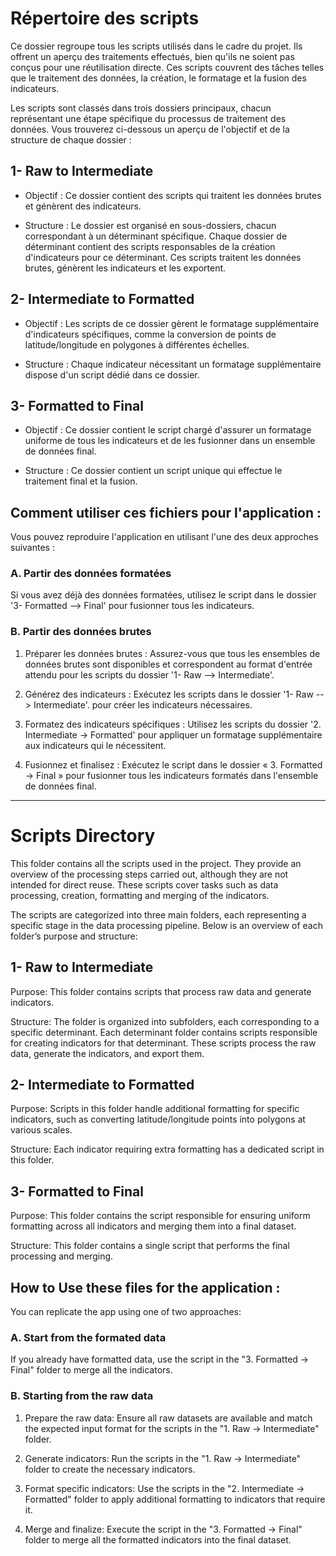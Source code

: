 # Répertoire des scripts
Ce dossier regroupe tous les scripts utilisés dans le cadre du projet. Ils offrent un aperçu des traitements effectués, bien qu'ils ne soient pas conçus pour une réutilisation directe. Ces scripts couvrent des tâches telles que le traitement des données, la création, le formatage et la fusion des indicateurs. 


Les scripts sont classés dans trois dossiers principaux, chacun représentant une étape spécifique du processus de traitement des données. Vous trouverez ci-dessous un aperçu de l'objectif et de la structure de chaque dossier :

## 1- Raw to Intermediate
- Objectif : Ce dossier contient des scripts qui traitent les données brutes et génèrent des indicateurs.

- Structure : Le dossier est organisé en sous-dossiers, chacun correspondant à un déterminant spécifique.
Chaque dossier de déterminant contient des scripts responsables de la création d'indicateurs pour ce déterminant. Ces scripts traitent les données brutes, génèrent les indicateurs et les exportent.

##  2- Intermediate to Formatted
- Objectif : Les scripts de ce dossier gèrent le formatage supplémentaire d'indicateurs spécifiques, comme la conversion de points de latitude/longitude en polygones à différentes échelles.

- Structure : Chaque indicateur nécessitant un formatage supplémentaire dispose d'un script dédié dans ce dossier.

##  3- Formatted to Final
- Objectif : Ce dossier contient le script chargé d'assurer un formatage uniforme de tous les indicateurs et de les fusionner dans un ensemble de données final.

- Structure : Ce dossier contient un script unique qui effectue le traitement final et la fusion.

##  Comment utiliser ces fichiers pour l'application :
Vous pouvez reproduire l'application en utilisant l'une des deux approches suivantes :

### A. Partir des données formatées
Si vous avez déjà des données formatées, utilisez le script dans le dossier  '3- Formatted --> Final' pour fusionner tous les indicateurs.

### B. Partir des données brutes
1. Préparer les données brutes :
Assurez-vous que tous les ensembles de données brutes sont disponibles et correspondent au format d'entrée attendu pour les scripts du dossier '1- Raw --> Intermediate'.

2. Générez des indicateurs :
Exécutez les scripts dans le dossier '1- Raw --> Intermediate'. pour créer les indicateurs nécessaires.

3. Formatez des indicateurs spécifiques :
Utilisez les scripts du dossier '2. Intermediate → Formatted' pour appliquer un formatage supplémentaire aux indicateurs qui le nécessitent.

4. Fusionnez et finalisez :
Exécutez le script dans le dossier « 3. Formatted → Final » pour fusionner tous les indicateurs formatés dans l'ensemble de données final.

___

# Scripts Directory
This folder contains all the scripts used in the project. They provide an overview of the processing steps carried out, although they are not intended for direct reuse. These scripts cover tasks such as data processing, creation, formatting and merging of the indicators. 

The scripts are categorized into three main folders, each representing a specific stage in the data processing pipeline. Below is an overview of each folder’s purpose and structure:


## 1- Raw to Intermediate
Purpose:
This folder contains scripts that process raw data and generate indicators.

Structure:
The folder is organized into subfolders, each corresponding to a specific determinant.
Each determinant folder contains scripts responsible for creating indicators for that determinant. These scripts process the raw data, generate the indicators, and export them.

##  2- Intermediate to Formatted
Purpose:
Scripts in this folder handle additional formatting for specific indicators, such as converting latitude/longitude points into polygons at various scales.

Structure:
Each indicator requiring extra formatting has a dedicated script in this folder.

##  3- Formatted to Final
Purpose:
This folder contains the script responsible for ensuring uniform formatting across all indicators and merging them into a final dataset.

Structure:
This folder contains a single script that performs the final processing and merging.

## How to Use these files for the application :
You can replicate the app using one of two approaches:

###  A. Start from the formated data
If you already have formatted data, use the script in the "3. Formatted → Final" folder to merge all the indicators.

###  B. Starting from the raw data
1. Prepare the raw data:
Ensure all raw datasets are available and match the expected input format for the scripts in the "1. Raw → Intermediate" folder.

2. Generate indicators:
Run the scripts in the "1. Raw → Intermediate" folder to create the necessary indicators.

3. Format specific indicators:
Use the scripts in the "2. Intermediate → Formatted" folder to apply additional formatting to indicators that require it.

4. Merge and finalize:
Execute the script in the "3. Formatted → Final" folder to merge all the formatted indicators into the final dataset.
